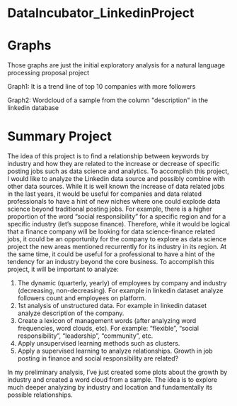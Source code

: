 # DataIncubator_LinkedinProject

# Graphs
Those graphs are just the initial exploratory analysis for a natural language processing proposal project

Graph1: It is a trend line of top 10 companies with more followers

Graph2: Wordcloud of a sample from the column "description" in the linkedin database



# Summary Project
The idea of this project is to find a relationship between keywords by industry and how they are related to the increase or decrease of specific posting jobs such as data science and analytics. To accomplish this project, I would like to analyze the Linkedin data source and possibly combine with other data sources. While it is well known the increase of data related jobs in the last years, it would be useful for companies and data related professionals to have a hint of new niches where one could explode data science beyond traditional posting jobs. For example, there is a higher proportion of the word “social responsibility” for a specific region and  for a specific industry (let’s suppose finance). Therefore, while it would be logical that a finance company will be looking for data science-finance related jobs, it could be an opportunity for the company to explore as data science project the new areas mentioned recurrently for its industry in its region. At the same time, it could be useful for a professional to have a hint of the tendency for an industry beyond the core business.
To accomplish this project, it will be important to analyze:
1)	The dynamic (quarterly, yearly) of employees by company and industry (decreasing, non-decreasing). For example in linkedin dataset analyze followers count and employees on platform.
2)	1st analysis of unstructured data. For example in linkedin dataset analyze description of the company.
3)	Create a lexicon of management words (after analyzing word frequencies, word clouds, etc). For example: “flexible”, “social responsibility”,  “leadership”, “community”, etc.  
4)	Apply unsupervised learning methods such as clusters.
5)	Apply a supervised learning to analyze relationships. Growth in job posting in finance and social responsibility are related? 

In my preliminary analysis, I’ve just created some plots about the growth by industry and created a word cloud from a sample. The idea is to explore much deeper analyzing by industry and location and fundamentally its possible relationships.
